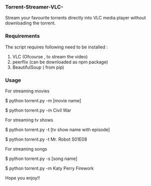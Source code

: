 ### Torrent-Streamer-VLC-

Stream your favourite torrents directly into VLC media player without downloading the torrent.


### Requirements

The script requires following need to be installed :

1. VLC  (Ofcourse , to stream the video)
2. peerflix (can be downloaded as npm package)
3. BeautifulSoup ( from pip)


### Usage

For streaming movies

$ python torrent.py -m [movie name]

$ python torrent.py -m Civil War



For streaming tv shows

$ python torrent.py -t [tv show name with episode]

$ python torrent.py -t Mr. Robot S01E08



For streaming songs

$ python torrent.py -s [song name]

$ python torrent.py -m Katy Perry Firework


Hope you enjoy!!